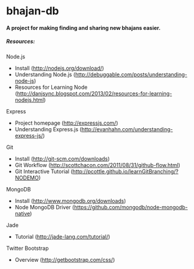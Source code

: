 bhajan-db
=========

#### A project for making finding and sharing new bhajans easier.

##### Resources:

Node.js
* Install (http://nodejs.org/download/)
* Understanding Node.js (http://debuggable.com/posts/understanding-node-js)
* Resources for Learning Node (http://danjsync.blogspot.com/2013/02/resources-for-learning-nodejs.html)

Express
* Project homepage (http://expressjs.com/)
* Understanding Express.js (http://evanhahn.com/understanding-express-js/)

Git
* Install (http://git-scm.com/downloads)
* Git Workflow (http://scottchacon.com/2011/08/31/github-flow.html)
* Git Interactive Tutorial (http://pcottle.github.io/learnGitBranching/?NODEMO)

MongoDB
* Install (http://www.mongodb.org/downloads)
* Node MongoDB Driver (https://github.com/mongodb/node-mongodb-native)

Jade
* Tutorial (http://jade-lang.com/tutorial/)

Twitter Bootstrap
* Overview (http://getbootstrap.com/css/)